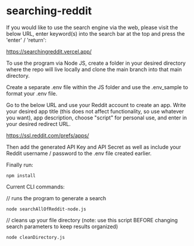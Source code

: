# searching-reddit

If you would like to use the search engine via the web, please visit the below URL, enter keyword(s) into the search bar at the top and press the 'enter' / 'return':

https://searchingreddit.vercel.app/

To use the program via Node JS, create a folder in your desired directory where the repo will live locally and clone the main branch into that main directory. 

Create a separate .env file within the JS folder and use the .env_sample to format your .env file. 

Go to the below URL and use your Reddit account to create an app. Write your desired app title (this does not affect functionality, so use whatever you want), app description, choose "script" for personal use, and enter in your desired redirect URL.

https://ssl.reddit.com/prefs/apps/

Then add the generated API Key and API Secret as well as include your Reddit username / password to the .env file created earlier. 

Finally run: 
```
npm install
```

Current CLI commands:

// runs the program to generate a search
```
node searchAllOfReddit-node.js
```

// cleans up your file directory (note: use this script BEFORE changing search parameters to keep results organized)
```
node cleanDirectory.js
```
